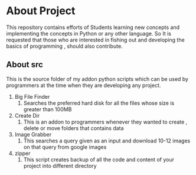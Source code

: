 # About Project
This repository contains efforts of Students learning new concepts and implementing the concepts in Python or any other language.
So It is requested that those who are interested in fishing out and developing the basics of programming , should also contribute.
## About src
This is the source folder of my addon python scripts which can be used by programmers at the time when they are developing any project.

1. Big File Finder
	1. Searches the preferred hard disk for all the files whose size is greater than 100MB
2. Create Dir
	1. This is an addon to programmers whenever they wanted to create , delete or move folders that contains data
3. Image Grabber
	1. This searches a query given as an input and download 10-12 images on that query from google images
4. zipper
	1. This script creates backup of all the code and content of your project into different directory